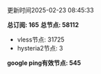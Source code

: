 更新时间2025-02-23 08:45:33

**总订阅: 165**
**总节点: 58112**
- vless节点: 31725
- hysteria2节点: 3

**google ping有效节点: 545**
